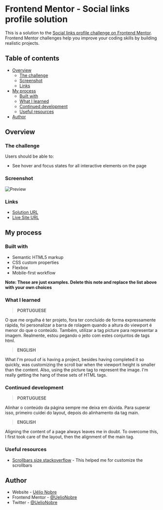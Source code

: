 # Frontend Mentor - Social links profile solution

This is a solution to the [Social links profile challenge on Frontend Mentor](https://www.frontendmentor.io/challenges/social-links-profile-UG32l9m6dQ). Frontend Mentor challenges help you improve your coding skills by building realistic projects. 

## Table of contents

- [Overview](#overview)
  - [The challenge](#the-challenge)
  - [Screenshot](#screenshot)
  - [Links](#links)
- [My process](#my-process)
  - [Built with](#built-with)
  - [What I learned](#what-i-learned)
  - [Continued development](#continued-development)
  - [Useful resources](#useful-resources)
- [Author](#author)

## Overview

### The challenge

Users should be able to:

- See hover and focus states for all interactive elements on the page

### Screenshot

![Preview](./screenshot.png)

### Links

- [Solution URL](https://github.com/UelioNobre/portfolio-product-preview-card-component/)
- [Live Site URL](https://uelionobre.github.io/portfolio-social-links-profile/)

## My process

### Built with

- Semantic HTML5 markup
- CSS custom properties
- Flexbox
- Mobile-first workflow

**Note: These are just examples. Delete this note and replace the list above with your own choices**

### What I learned

> __PORTUGUESE__ 

O que me orgulha é ter projeto, fora ter concluido de forma expressamente rápida, foi personalizar a barra de rolagem quando a altura do viewport é menor do que o conteúdo. Também, utilizar a tag picture para representar a imagem. Realmente, estou pegando o jeito com estes conjuntos de tags html.

> __ENGLISH__ 

What I'm proud of is having a project, besides having completed it so quickly, was customizing the scroll bar when the viewport height is smaller than the content. Also, using the picture tag to represent the image. I'm really getting the hang of these sets of HTML tags.

### Continued development

> __PORTUGUESE__ 

Alinhar o conteúdo da página sempre me deixa em dúvida. Para superar isso, primeiro cuidei do layout, depois do alinhamento da tag main.

> __ENGLISH__ 

Aligning the content of a page always leaves me in doubt. To overcome this, I first took care of the layout, then the alignment of the main tag.

### Useful resources

- [Scrollbars size stackoverflow](https://stackoverflow.com/questions/66286943/how-to-make-vertical-scrollbar-thinner-and-get-rid-of-the-right-bottom-empty-spa) - This helped me for customize the scrollbars


## Author

- Website - [Uélio Nobre](https://github.com/UelioNobre/)
- Frontend Mentor - [@UelioNobre](https://www.frontendmentor.io/profile/UelioNobre)
- Twitter - [@UelioNobre](https://www.twitter.com/UelioNobre)
